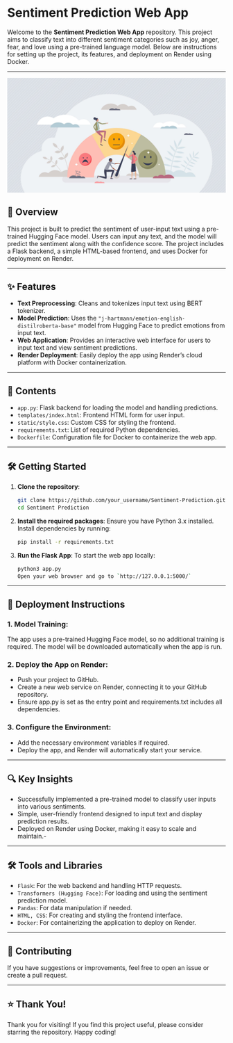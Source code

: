 # **Sentiment Prediction Web App**

Welcome to the **Sentiment Prediction Web App** repository. This project aims to classify text into different sentiment categories such as joy, anger, fear, and love using a pre-trained language model. Below are instructions for setting up the project, its features, and deployment on Render using Docker.

---

<div align="center">
  <img src="./Sentiment-Analysis.jpeg" alt="Sentiment Analysis Image" style="border:none;">
</div>

## 🚀 **Overview**

This project is built to predict the sentiment of user-input text using a pre-trained Hugging Face model. Users can input any text, and the model will predict the sentiment along with the confidence score. The project includes a Flask backend, a simple HTML-based frontend, and uses Docker for deployment on Render.

---

## ✨ **Features**

- **Text Preprocessing**: Cleans and tokenizes input text using BERT tokenizer.
- **Model Prediction**: Uses the `"j-hartmann/emotion-english-distilroberta-base"` model from Hugging Face to predict emotions from input text.
- **Web Application**: Provides an interactive web interface for users to input text and view sentiment predictions.
- **Render Deployment**: Easily deploy the app using Render’s cloud platform with Docker containerization.

---

## 📂 **Contents**

- `app.py`: Flask backend for loading the model and handling predictions.
- `templates/index.html`: Frontend HTML form for user input.
- `static/style.css`: Custom CSS for styling the frontend.
- `requirements.txt`: List of required Python dependencies.
- `Dockerfile`: Configuration file for Docker to containerize the web app.

---

## 🛠️  **Getting Started**

1. **Clone the repository**:
   ```bash
   git clone https://github.com/your_username/Sentiment-Prediction.git
   cd Sentiment Prediction
2. **Install the required packages**:
   Ensure you have Python 3.x installed. Install dependencies by running:
   ```bash
   pip install -r requirements.txt

3. **Run the Flask App**:
   To start the web app locally:
   ```bash
   python3 app.py
   Open your web browser and go to `http://127.0.0.1:5000/`

---

## 🚢 **Deployment Instructions**

### 1. Model Training: 

The app uses a pre-trained Hugging Face model, so no additional training is required. The model will be downloaded automatically when the app is run.

### 2. Deploy the App on Render:

- Push your project to GitHub.
- Create a new web service on Render, connecting it to your GitHub repository.
- Ensure app.py is set as the entry point and requirements.txt includes all dependencies.

### 3. Configure the Environment:

- Add the necessary environment variables if required.
- Deploy the app, and Render will automatically start your service.

---

## 🔍 **Key Insights**

- Successfully implemented a pre-trained model to classify user inputs into various sentiments.
- Simple, user-friendly frontend designed to input text and display prediction results.
- Deployed on Render using Docker, making it easy to scale and maintain.-

---

## 🛠️ **Tools and Libraries**

- `Flask`: For the web backend and handling HTTP requests.
- `Transformers (Hugging Face)`: For loading and using the sentiment prediction model.
- `Pandas`: For data manipulation if needed.
- `HTML, CSS`: For creating and styling the frontend interface.
- `Docker`: For containerizing the application to deploy on Render.

---

## 🤝 **Contributing**
If you have suggestions or improvements, feel free to open an issue or create a pull request.

---

## ⭐ **Thank You!**

Thank you for visiting! If you find this project useful, please consider starring the repository. Happy coding!
